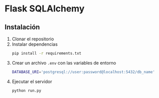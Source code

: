 # Flask SQLAlchemy

## Instalación

1. Clonar el repositorio
2. Instalar dependencias
    ```bash
    pip install -r requirements.txt
    ```
3. Crear un archivo `.env` con las variables de entorno
    ```bash
    DATABASE_URI='postgresql://user:password@localhost:5432/db_name'
    ```
4. Ejecutar el servidor
    ```bash
    python run.py
    ```